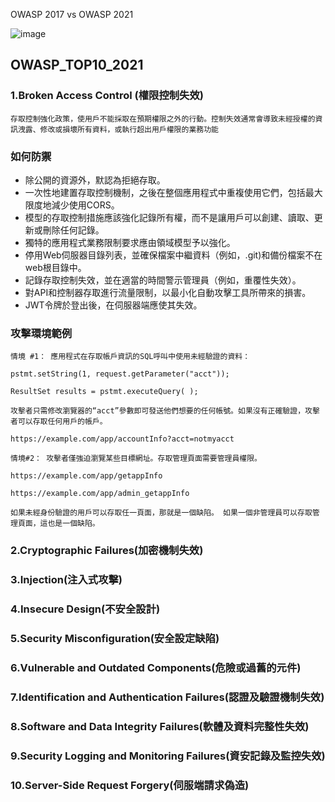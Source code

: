 OWASP 2017 vs OWASP 2021

![image](https://user-images.githubusercontent.com/55253641/177089994-f1425eb4-ad70-4127-a8ef-82a24cb0c586.png)


## OWASP_TOP10_2021
### 1.Broken Access Control (權限控制失效)
```
存取控制強化政策，使用戶不能採取在預期權限之外的行動。控制失效通常會導致未經授權的資訊洩露、修改或損壞所有資料，或執行超出用戶權限的業務功能
```
### 如何防禦

- 除公開的資源外，默認為拒絕存取。
- 一次性地建置存取控制機制，之後在整個應用程式中重複使用它們，包括最大限度地減少使用CORS。
- 模型的存取控制措施應該強化記錄所有權，而不是讓用戶可以創建、讀取、更新或刪除任何記錄。
- 獨特的應用程式業務限制要求應由領域模型予以強化。
- 停用Web伺服器目錄列表，並確保檔案中繼資料（例如，.git)和備份檔案不在web根目錄中。
- 記錄存取控制失效，並在適當的時間警示管理員（例如，重覆性失效）。
- 對API和控制器存取進行流量限制，以最小化自動攻擊工具所帶來的損害。
- JWT令牌於登出後，在伺服器端應使其失效。

### 攻擊環境範例
```
情境 #1： 應用程式在存取帳戶資訊的SQL呼叫中使用未經驗證的資料：

pstmt.setString(1, request.getParameter("acct"));

ResultSet results = pstmt.executeQuery( );

攻擊者只需修改瀏覽器的“acct”參數即可發送他們想要的任何帳號。如果沒有正確驗證，攻擊者可以存取任何用戶的帳戶。

https://example.com/app/accountInfo?acct=notmyacct

情境#2： 攻擊者僅強迫瀏覽某些目標網址。存取管理頁面需要管理員權限。

https://example.com/app/getappInfo

https://example.com/app/admin_getappInfo

如果未經身份驗證的用戶可以存取任一頁面，那就是一個缺陷。 如果一個非管理員可以存取管理頁面，這也是一個缺陷。
```
### 2.Cryptographic Failures(加密機制失效)


### 3.Injection(注入式攻擊)
### 4.Insecure Design(不安全設計)
### 5.Security Misconfiguration(安全設定缺陷)
### 6.Vulnerable and Outdated Components(危險或過舊的元件)
### 7.Identification and Authentication Failures(認證及驗證機制失效)
### 8.Software and Data Integrity Failures(軟體及資料完整性失效)
### 9.Security Logging and Monitoring Failures(資安記錄及監控失效)
### 10.Server-Side Request Forgery(伺服端請求偽造)
